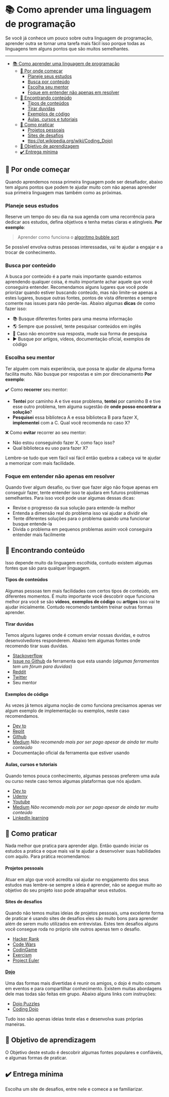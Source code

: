 # 📚 Como aprender uma linguagem de programação

Se você já conhece um pouco sobre outra linguagem de programação, aprender outra se tornar uma tarefa mais fácil isso porque todas as linguagens tem alguns pontos que são muitos semelhantes.

------------------------

- [📚 Como aprender uma linguagem de programação](#-como-aprender-uma-linguagem-de-programação)
  - [🏁 Por onde começar](#-por-onde-começar)
    - [Planeje seus estudos](#planeje-seus-estudos)
    - [Busca por conteúdo](#busca-por-conteúdo)
    - [Escolha seu mentor](#escolha-seu-mentor)
    - [Foque em entender não apenas em resolver](#foque-em-entender-não-apenas-em-resolver)
  - [🔎 Encontrando conteúdo](#-encontrando-conteúdo)
      - [Tipos de conteúdos](#tipos-de-conteúdos)
      - [Tirar duvidas](#tirar-duvidas)
      - [Exemplos de código](#exemplos-de-código)
      - [Aulas, cursos e tutoriais](#aulas-cursos-e-tutoriais)
  - [💪 Como praticar](#-como-praticar)
      - [Projetos pessoais](#projetos-pessoais)
      - [Sites de desafios](#sites-de-desafios)
      - [ttps://pt.wikipedia.org/wiki/Coding_Dojo)](#ttpsptwikipediaorgwikicoding_dojo)
  - [🧠 Objetivo de aprendizagem](#-objetivo-de-aprendizagem)
  - [✔️ Entrega mínima](#️-entrega-mínima)

## 🏁 Por onde começar

Quando aprendemos nossa primeira linguagem pode ser desafiador, abaixo tem alguns pontos que podem te ajudar muito com não apenas aprender sua primeira linguagem mas também como as próximas.

### Planeje seus estudos

Reserve um tempo do seu dia na sua agenda com uma recorrência para dedicar aos estudos, defina objetivos e tenha metas claras e atingíveis. **Por exemplo**:

> Aprender como funciona o [algoritmo bubble sort](https://pt.wikipedia.org/wiki/Bubble_sort)

Se possível envolva outras pessoas interessadas, vai te ajudar a engajar e a trocar de conhecimento.

### Busca por conteúdo

A busca por conteúdo é a parte mais importante quando estamos aprendendo qualquer coisa, é muito importante achar aquele que você conseguira entender. Recomendamos alguns lugares que você pode priorizar quando estiver buscando conteúdo, mas não limite-se apenas a estes lugares, busque outras fontes, pontos de vista diferentes e sempre comente nas issues para não perde-las. Abaixo algumas **dicas** de como fazer isso:

* 📚 Busque diferentes fontes para uma mesma informação
* 🌎 Sempre que possível, tente pesquisar conteúdos em inglês 
* 🔀 Caso não encontre sua resposta, mude sua forma de pesquisa
* ▶️ Busque por artigos, vídeos, documentação oficial, exemplos de código 

### Escolha seu mentor

Ter alguém com mais experiência, que possa te ajudar de alguma forma facilita muito. Não busque por respostas e sim por direcionamento **Por exemplo**:

✔️ Como **recorrer** seu mentor:

- **Tentei** por caminho A e tive esse problema, **tentei** por caminho B e tive esse outro problema, tem alguma sugestão de **onde posso encontrar a solução**?
- **Pesquisei** essa biblioteca A e essa biblioteca B para fazer X, **implementei** com a C. Qual você recomenda no caso X?

❌ Como **evitar** recorrer ao seu mentor:

- Não estou conseguindo fazer X, como faço isso?
- Qual biblioteca eu uso para fazer X?

Lembre-se tudo que vem fácil vai fácil então quebra a cabeça vai te ajudar a memorizar com mais facilidade. 

### Foque em entender não apenas em resolver

Quando tiver algum desafio, ou tiver que fazer algo não foque apenas em conseguir fazer, tente entender isso te ajudara em futuros problemas semelhantes. Para isso você pode usar algumas dessas dicas: 

- Revise o progresso da sua solução para entende-la melhor
- Entenda a dimensão real do problema isso vai ajudar a dividir ele
- Tente diferentes soluções para o problema quando uma funcionar busque entende-la 
- Divida o problema em pequenos problemas assim você conseguira entender mais facilmente

## 🔎 Encontrando conteúdo

Isso depende muito da linguagem escolhida, contudo existem algumas fontes que são para qualquer linguagem.

#### Tipos de conteúdos

Algumas pessoas tem mais facilidades com certos tipos de conteúdo, em diferentes momentos. É muito importante você descobrir oque funciona melhor pra você se são **vídeos**, **exemplos de código** ou **artigos** isso vai te ajudar inicialmente. Contudo recomendo também treinar outras formas aprender.

#### Tirar duvidas

Temos alguns lugares onde é comum enviar nossas duvidas, e outros desenvolvedores responderem. Abaixo tem algumas fontes onde recomendo tirar suas duvidas.

* [Stackoverflow](https://stackoverflow.com/)
* [Issue no Github](https://github.com/) da ferramenta que esta usando (*algumas ferramentas tem um fórum para duvidas*)
* [Reddit](https://www.reddit.com/)
* [Twitter](https://twitter.com/)
* Seu mentor

#### Exemplos de código

As vezes já temos alguma noção de como funciona precisamos apenas ver algum exemplo de implementação ou exemplos, neste caso recomendamos.

* [Dev to](https://dev.to/)
* [Replit](https://replit.com/)
* [Github](https://github.com/)
* [Medium](https://medium.com/) *Não recomendo mais por ser pago apesar de ainda ter muito conteúdo*
* Documentação oficial da ferramenta que estiver usando

#### Aulas, cursos e tutoriais 

Quando temos pouca conhecimento, algumas pessoas preferem uma aula ou curso neste caso temos algumas plataformas que nós ajudam.

* [Dev to](https://dev.to/)
* [Udemy](https://www.udemy.com/)
* [Youtube](https://www.youtube.com/)
* [Medium](https://medium.com/) *Não recomendo mais por ser pago apesar de ainda ter muito conteúdo*
* [LinkedIn learning](https://www.linkedin.com/learning/)

## 💪 Como praticar

Nada melhor que pratica para aprender algo. Então quando iniciar os estudos a pratica e oque mais vai te ajudar a desenvolver suas habilidades com aquilo. Para prática recomendamos:

#### Projetos pessoais 

Atuar em algo que você acredita vai ajudar no engajamento dos seus estudos mas lembre-se sempre a ideia é aprender, não se apegue muito ao objetivo do seu projeto isso pode atrapalhar seus estudos.

#### Sites de desafios

Quando não temos muitas ideias de projetos pessoais, uma excelente forma de praticar é usando sites de desafios eles são muito bons para aprender além de serem muito utilizados em entrevistas. Estes tem desafios alguns você consegue roda no próprio site outros apenas tem o desafio.

* [Hacker Rank](https://www.hackerrank.com/)
* [Code Wars](https://www.codewars.com/)
* [CodinGame](https://www.codingame.com/)
* [Exercism](https://exercism.io/)
* [Project Euler](https://projecteuler.net/)

#### [Dojo](https://pt.wikipedia.org/wiki/Coding_Dojo)

Uma das formas mais divertidas é reunir os amigos, o dojo é muito comum em eventos e para compartilhar conhecimento. Existem muitas abordagens dele mas todas são feitas em grupo. Abaixo alguns links com instruções:

* [Dojo Puzzles](https://dojopuzzles.com/)
* [Coding Dojo](https://codingdojo.org/)


Tudo isso são apenas ideias teste elas e desenvolva suas próprias maneiras.

## 🧠 Objetivo de aprendizagem

O Objetivo deste estudo é descobrir algumas fontes populares e confiáveis, e algumas formas de praticar.

## ✔️ Entrega mínima

Escolha um site de desafios, entre nele e comece a se familiarizar.
